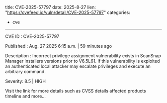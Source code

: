  
title: CVE-2025-57797
date: 2025-8-27
lien: "https://cvefeed.io/vuln/detail/CVE-2025-57797"
categories:
  - cve
---

CVE ID : CVE-2025-57797

Published :  Aug. 27
2025
6:15 a.m. | 59 minutes ago

Description : Incorrect privilege assignment vulnerability exists in ScanSnap Manager installers versions prior to V6.5L61. If this vulnerability is exploited
an authenticated local attacker may escalate privileges and execute an arbitrary command.

Severity: 8.5 | HIGH

Visit the link for more details
such as CVSS details
affected products
timeline
and more...
